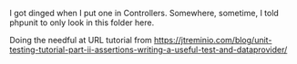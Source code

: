 I got dinged when I put one in Controllers.
Somewhere, sometime, I told phpunit to only look in this folder here.

Doing the needful at URL tutorial from https://jtreminio.com/blog/unit-testing-tutorial-part-ii-assertions-writing-a-useful-test-and-dataprovider/
